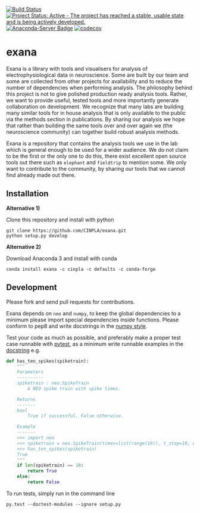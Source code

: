 [![Build Status](https://travis-ci.org/CINPLA/exana.svg)](https://travis-ci.org/CINPLA/exana)
[![Project Status: Active - The project has reached a stable, usable state and is being actively developed.](http://www.repostatus.org/badges/latest/active.svg)](http://www.repostatus.org/#active)
[![Anaconda-Server Badge](https://anaconda.org/cinpla/exana/badges/installer/conda.svg)](https://conda.anaconda.org/cinpla)
[![codecov](https://codecov.io/gh/CINPLA/exana/branch/dev/graph/badge.svg)](https://codecov.io/gh/CINPLA/exana)
# exana

Exana is a library with tools and visualisers for analysis of electrophysiological data in neuroscience. Some are built by our team and some are collected from other projects for availability and to reduce the number of dependencies when performing analysis. The philosophy behind this project is not to give polished production ready analysis tools. Rather, we want to provide useful, tested tools and more importantly generate collaboration on development. We recognize that many labs are building many similar tools for in house analysis that is only available to the public via the methods section in publications. By sharing our analysis we hope that rather than building the same tools over and over again we (the neuroscience community) can together build robust analysis methods.

Exana is a repository that contains the analysis tools we use in the lab which is general enough to be used for a wider audience. We do not claim to be the first or the only one to do this, there exist excellent open source tools out there such as `elephant` and `fieldtrip` to mention some. We only want to contribute to the community, by sharing our tools that we cannot find already made out there.

## Installation

**Alternative 1)**

Clone this repository and install with python

```
git clone https://github.com/CINPLA/exana.git
python setup.py develop
```
**Alternative 2)**

Download Anaconda 3 and install with conda

```
conda install exana -c cinpla -c defaults -c conda-forge
```


## Development

Please fork and send pull requests for contributions.

Exana depends on `neo` and `numpy`, to keep the global dependencies to a minimum please import special dependencies inside functions. Please conform to pep8 and write docstrings in the [numpy style](http://sphinxcontrib-napoleon.readthedocs.io/en/latest/example_numpy.html).

Test your code as much as possible, and preferably make a proper test case runnable with [pytest](https://docs.pytest.org/en/latest/contents.html), as a minimum write runnable examples in the [docstring](https://docs.pytest.org/en/latest/doctest.html) e.g.

```python
def has_ten_spikes(spiketrain):
    """
    Parameters
    ----------
    spiketrain : neo.SpikeTrain
        A NEO spike train with spike times.

    Returns
    -------
    bool
        True if successful, False otherwise.

    Example
    -------
    >>> import neo
    >>> spiketrain = neo.SpikeTrain(times=list(range(10)), t_stop=10, units='s')
    >>> has_ten_spikes(spiketrain)
    True
    """
    if len(spiketrain) == 10:
        return True
    else:
        return False
```

To run tests, simply run in the command line
```
py.test --doctest-modules --ignore setup.py
```

